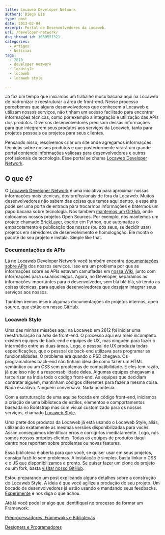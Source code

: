 ```yaml
---
title: Locaweb Developer Network
authors: Diego Eis
type: post
date: 2013-02-04
excerpt: Portal de Desenvolvedores da Locaweb.
url: /developer-network/
dsq_thread_id: 1059551321
categories:
  - Artigos
  - Notícias
tags:
  - 2013
  - developer network
  - locastyle
  - locaweb
  - locaweb style

---
```

Já faz um tempo que iniciamos um trabalho muito bacana aqui na Locaweb de padronizar e reestruturar a área de front-end. Nesse processo percebemos que alguns desenvolvedores que conhecem a Locaweb e utilizam nossos serviços, não tinham um acesso facilitado para encontrar informações técnicas, como por exemplo a integração e utilização das APIs dos produtos. Diversos desenvolvedores precisam dessas informações para que integrarem seus produtos aos serviços da Locaweb, tanto para projetos pessoais ou projetos para seus clientes.

Pensando nisso, resolvemos criar um site onde agregamos informações técnicas sobre nossos produtos e que posteriormente virará um grande portal contendo informações valiosas para desenvolvedores e outros profissionais de tecnologia. Esse portal se chama [Locaweb Developer Network][1].

## O que é?

O [Locaweb Developer Network][1] é uma iniciativa para aproximar nossas informações mais técnicas, dos profissionais de fora da Locaweb. Muitos desenvolvedores não sabem das coisas que temos aqui dentro, e esse site pode ser uma porta de entrada para trocarmos informações e batermos um papo bacana sobre tecnologia. Nós também [mantemos um GitHub][2], onde colocamos nossos projetos Open Sources. Por exemplo, nós mantemos um projeto chamado [BrickLayer][3], escrito em Python, que automatiza o empacotamento e publicação dos nossos (ou dos seus, se decidir usar) projetos em servidores de desenvolvimento e homologação. Ele monta o pacote do seu projeto e instala. Simple like that.

### Documentações de APIs

Lá no Locaweb Developer Network você também encontra [documentações sobre APIs][4] dos nossos serviços. Isso era um problema por que as informações sobre as APIs estavam camufladas em [nossa Wiki][5], junto com informações para usuários leigos. Agora, no Developer, separamos as informações importantes para o desenvolvedor, sem blá blá blá, só tendo as coisas técnicas, para aqueles desenvolvedores que desejam integrar seus serviços aos nossos.

Também iremos inserir algumas documentações de projetos internos, open source, que estão [em nosso GitHub][6].

### Locaweb Style

Uma das minhas missões aqui na Locaweb em 2012 foi iniciar uma reestruturação na área de front-end. O processo aqui era meio incompleto: existem equipes de back-end e equipes de UX, mas ninguém para fazer o intermédio entre as duas áreas. Logo, o pessoal de UX produzia todas especificações, que o pessoal de back-end utilizava para programar as funcionalidades. O problema era quando o PSD chegava. Os programadores back-end não tinham ideia de como fazer um HTML semântico ou um CSS sem problemas de compatibilidade. E eles tem razão, já que isso não é a responsabilidade deles. Algumas equipes chegavam a terceirizar na Índia todo o código front-end. As equipes que decidiam contratar alguém, mantinham códigos diferentes para fazer a mesma coisa. Nada escalava. Ninguém conversava. Nada acontecia.

Com a estruturação de uma equipe focada em código front-end, iniciamos a criação de uma biblioteca de estilos, elementos e comportamentos baseada no Bootstrap mas com visual customizado para os nossos serviços, chamado [Locaweb Style][7].

Uma parte dos produtos da Locaweb já está usando o Locaweb Style, aliás, utilizando exatamente as mesmas versões disponibilizadas para vocês. Assim conseguimos identificar erros e corrigí-los imediatamente. Logo, nós somos nossos próprios clientes. Todas as equipes de produtos daqui dentro nos reportam sobre problemas ou novas features.

Essa biblioteca é aberta para que você, se quiser usar em seus projetos, consiga fazê-lo sem problemas. A instalação é simples, basta linkar o CSS e o JS que disponibilizamos e pronto. Se quiser fazer um clone do projeto ou um fork, basta [visitar nosso GitHub][8].

Estou preparando um post explicando alguns detalhes sobre a construção do Locaweb Style. A ideia é que você agilize a produção do seu projeto. Um bocado de desenvolvedores já estão usando e mandando seus feedbacks. [Experimente][7] e nos diga o que achou.

Até lá você pode ler algo que identifiquei no processo de formar um Framework:
  
[Préprocessadores, Framewoks e Bibliotecas][9]
  
[Designers e Programadores][10]

 [1]: http://developer.locaweb.com.br
 [2]: https://github.com/locaweb/
 [3]: https://github.com/locaweb/bricklayer#readme
 [4]: http://developer.locaweb.com.br/documentacoes/
 [5]: http://wiki.locaweb.com.br/pt-br/P%C3%A1gina_principal
 [6]: http://github.com/locaweb/
 [7]: http://developer.locaweb.com.br/locawebstyle/
 [8]: https://github.com/locaweb/locawebstyle/
 [9]: http://tableless.com.br/estruturacao-de-client-side-preprocessadores-framewoks-e-bibliotecas-parte-1/ "Estruturação de Client-side – Parte 1: Préprocessadores, Framewoks e Bibliotecas"
 [10]: http://tableless.com.br/estruturacao-de-client-side-designers-e-programadores-parte-2/ "Estruturação de Client-side – Parte 2: Designers e Programadores"